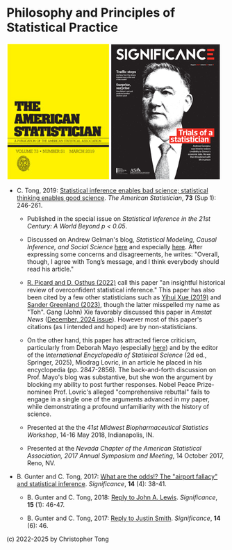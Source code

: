 # Philosophy and Principles of Statistical Practice

![American Statistician cover](TASmar2019coverCLN.PNG) ![Significance cover](August-cover-web.png)

- C. Tong, 2019:  [Statistical inference enables bad science; statistical thinking enables good science](https://doi.org/10.1080/00031305.2018.1518264).  *The American Statistician*, **73** (Sup 1): 246-261.  

  - Published in the special issue on *Statistical Inference in the 21st Century: A World Beyond p < 0.05*.
  
  - Discussed on Andrew Gelman's blog, *Statistical Modeling, Causal Inference, and Social Science* [here](https://statmodeling.stat.columbia.edu/2019/09/16/harking-sharking-tharking/) and especially [here](https://statmodeling.stat.columbia.edu/2019/09/17/statistical-inference-enables-bad-science-statistical-thinking-enables-good-science/).  After expressing some concerns and disagreements, he writes:  "Overall, though, I agree with Tong’s message, and I think everybody should read his article."

  - [R. Picard and D. Osthus (2022)](https://www.medrxiv.org/content/10.1101/2022.04.29.22274494v1) call this paper "an insightful historical review of overconfident statistical inference."  This paper has also been cited by a few other statisticians such as [Yihui Xue (2019)](https://slides.yihui.org/2019-ISU-mental.html#43) and [Sander Greenland (2023)](https://onlinelibrary.wiley.com/doi/epdf/10.1111/sjos.12645), though the latter misspelled my name as "Toh".  Gang (John) Xie favorably discussed this paper in *Amstat News* ([December, 2024 issue](https://magazine.amstat.org/blog/2024/12/02/a-practicing-statisticians-plea/)).  However most of this paper's citations (as I intended and hoped) are by non-statisticians.
 
  - On the other hand, this paper has attracted fierce criticism, particularly from Deborah Mayo (especially [here](https://errorstatistics.com/2024/08/26/dont-divorce-statistical-inference-from-statistical-thinking-some-exchanges/)) and by the editor of the *International Encyclopedia of Statisical Science* (2d ed., Springer, 2025), Miodrag Lovric, in an article he placed in his encyclopedia (pp. 2847-2856).  The back-and-forth discussion on Prof. Mayo's blog was substantive, but she won the argument by blocking my ability to post further responses.  Nobel Peace Prize-nominee Prof. Lovric's alleged "comprehensive rebuttal" fails to engage in a single one of the arguments advanced in my paper, while demonstrating a profound unfamiliarity with the history of science.
  
  - Presented at the the *41st Midwest Biopharmaceutical Statistics Workshop*, 14-16 May 2018, Indianapolis, IN.
  
  - Presented at the *Nevada Chapter of the American Statistical Association, 2017 Annual Symposium and Meeting*, 14 October 2017, Reno, NV.


- B. Gunter and C. Tong, 2017:  [What are the odds!?  The "airport fallacy" and statistical inference](https://doi.org/10.1111/j.1740-9713.2017.01057.x).  *Significance*, **14** (4): 38-41.

  - B. Gunter and C. Tong, 2018:  [Reply to John A. Lewis](GunterAndTong_2018replyToLewis.pdf).  *Significance*, **15** (1): 46-47.

  - B. Gunter and C. Tong, 2017:  [Reply to Justin Smith](GunterAndTong_2017replyToSmithextr.pdf). *Significance*, **14** (6): 46.
  

(c) 2022-2025 by Christopher Tong
